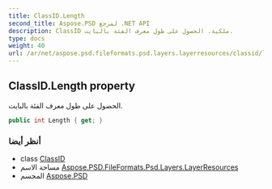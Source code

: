 ```yaml
---
title: ClassID.Length
second_title: Aspose.PSD لمرجع .NET API
description: ClassID ملكية. الحصول على طول معرف الفئة بالبايت.
type: docs
weight: 40
url: /ar/net/aspose.psd.fileformats.psd.layers.layerresources/classid/length/
---
```

## ClassID.Length property

الحصول على طول معرف الفئة بالبايت.

```csharp
public int Length { get; }
```

### أنظر أيضا

* class [ClassID](../)
* مساحة الاسم [Aspose.PSD.FileFormats.Psd.Layers.LayerResources](../../classid/)
* المجسم [Aspose.PSD](../../../)


